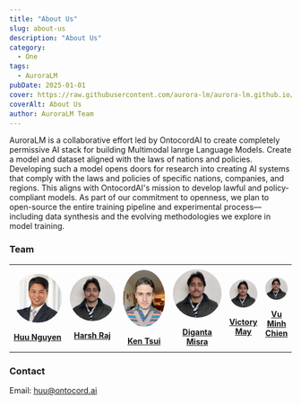 ```yaml
---
title: "About Us"
slug: about-us
description: "About Us"
category:
  - One
tags:
  - AuroraLM
pubDate: 2025-01-01
cover: https://raw.githubusercontent.com/aurora-lm/aurora-lm.github.io/main/assets/images/about_us/aurora-lm-logo.png
coverAlt: About Us
author: AuroraLM Team
---
```


AuroraLM is a collaborative effort led by OntocordAI to create completely permissive AI stack for building Multimodal lanrge Language Models. Create a model and dataset aligned with the laws of nations and policies. Developing such a model opens doors for research into creating AI systems that comply with the laws and policies of specific nations, companies, and regions. This aligns with OntocordAI's mission to develop lawful and policy-compliant models.
As part of our commitment to openness, we plan to open-source the entire training pipeline and experimental process—including data synthesis and the evolving methodologies we explore in model training.

### Team

<table style="table-layout: fixed; width: 100%; border-collapse: collapse;">
  <tr>
    <td style="width: 25%; text-align: center; vertical-align: middle; height: 150px;">
      <img 
        src="https://raw.githubusercontent.com/aurora-lm/aurora-lm.github.io/main/assets/images/about_us/huu.jpeg" 
        width="100" 
        style="display: block; margin: 0 auto; border-radius:50%;" 
      /><br>
      <strong><a href="https://www.linkedin.com/in/huu-ai-machine-learning/">Huu Nguyen</a></strong><br>
      <!-- <em>Data Lead</em> -->
    </td>
    <td style="width: 25%; text-align: center; vertical-align: middle; height: 150px;">
      <img 
        src="https://raw.githubusercontent.com/aurora-lm/aurora-lm.github.io/main/assets/images/about_us/harsh.jpeg" 
        width="100" 
        style="display: block; margin: 0 auto; border-radius:50%;" 
      /><br>
      <strong><a href="https://harshraj172.github.io/">Harsh Raj</a></strong><br>
      <!-- <em>Training Lead</em> -->
    </td>
    <td style="width: 25%; text-align: center; vertical-align: middle; height: 150px;">
      <img 
        src="https://raw.githubusercontent.com/aurora-lm/aurora-lm.github.io/main/assets/images/about_us/victor.jpg" 
        width="100" 
        style="display: block; margin: 0 auto; border-radius:50%;" 
      /><br>
      <strong><a href="https://mrcabbage972.github.io/">Ken Tsui</a></strong><br>
      <!-- <em>Training Lead</em> -->
    </td>
    <td style="width: 25%; text-align: center; vertical-align: middle; height: 150px;">
      <img 
        src="https://raw.githubusercontent.com/aurora-lm/aurora-lm.github.io/main/assets/images/about_us/harsh.jpeg" 
        width="100" 
        style="display: block; margin: 0 auto; border-radius:50%;" 
      /><br>
      <strong><a href="https://harshraj172.github.io/">Diganta Misra</a></strong><br>
      <!-- <em>Training Lead</em> -->
    </td>
    <td style="width: 25%; text-align: center; vertical-align: middle; height: 150px;">
      <img 
        src="https://raw.githubusercontent.com/aurora-lm/aurora-lm.github.io/main/assets/images/about_us/harsh.jpeg" 
        width="100" 
        style="display: block; margin: 0 auto; border-radius:50%;" 
      /><br>
      <strong><a href="https://harshraj172.github.io/">Victory May</a></strong><br>
      <!-- <em>Training Lead</em> -->
    </td>
    <td style="width: 25%; text-align: center; vertical-align: middle; height: 150px;">
      <img 
        src="https://raw.githubusercontent.com/aurora-lm/aurora-lm.github.io/main/assets/images/about_us/harsh.jpeg" 
        width="100" 
        style="display: block; margin: 0 auto; border-radius:50%;" 
      /><br>
      <strong><a href="https://harshraj172.github.io/">Vu Minh Chien</a></strong><br>
      <!-- <em>Training Lead</em> -->
    </td>
  </tr>
</tr>
</table>






<!-- ### Acknowledgement
Members are funded by the [Berkeley Sky Computing ](https://sky.cs.berkeley.edu/). The compute resources are also generously supported by [Lambda Labs](https://lambdalabs.com/) and [Anyscale](https://www.anyscale.com/). -->

### Contact
<!-- X: [@Ontocord](https://x.com/Ontocord) -->

Email: huu@ontocord.ai

<!-- Huggingface: [ontocord](https://huggingface.co/ontocord)

Github: [ontocord](https://github.com/aurora-lm) -->
